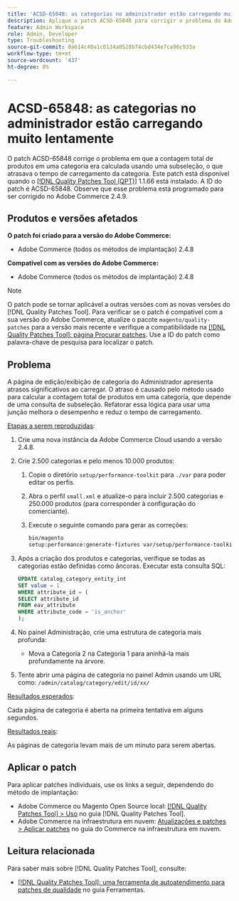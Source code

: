 ```yaml
---
title: 'ACSD-65848: as categorias no administrador estão carregando muito lentamente'
description: Aplique o patch ACSD-65848 para corrigir o problema do Adobe Commerce em que a contagem total de produtos em uma categoria foi calculada usando uma subseleção, o que atrasou o tempo de carregamento da categoria.
feature: Admin Workspace
role: Admin, Developer
type: Troubleshooting
source-git-commit: 8a614c40a1c0134a0528b74cbd434e7ca96c933a
workflow-type: tm+mt
source-wordcount: '437'
ht-degree: 0%

---
```



# ACSD-65848: as categorias no administrador estão carregando muito lentamente

O patch ACSD-65848 corrige o problema em que a contagem total de produtos em uma categoria era calculada usando uma subseleção, o que atrasava o tempo de carregamento da categoria. Este patch está disponível quando o [[!DNL Quality Patches Tool (QPT)]](/help/tools/quality-patches-tool/quality-patches-tool-to-self-serve-quality-patches.md) 1.1.66 está instalado. A ID do patch é ACSD-65848. Observe que esse problema está programado para ser corrigido no Adobe Commerce 2.4.9.

## Produtos e versões afetados

**O patch foi criado para a versão do Adobe Commerce:**

* Adobe Commerce (todos os métodos de implantação) 2.4.8

**Compatível com as versões do Adobe Commerce:**

* Adobe Commerce (todos os métodos de implantação) 2.4.8

>[!NOTE]
>
>O patch pode se tornar aplicável a outras versões com as novas versões do [!DNL Quality Patches Tool]. Para verificar se o patch é compatível com a sua versão do Adobe Commerce, atualize o pacote `magento/quality-patches` para a versão mais recente e verifique a compatibilidade na [[!DNL Quality Patches Tool]: página Procurar patches](https://experienceleague.adobe.com/tools/commerce-quality-patches/index.html?lang=pt-BR). Use a ID do patch como palavra-chave de pesquisa para localizar o patch.

## Problema

A página de edição/exibição de categoria do Administrador apresenta atrasos significativos ao carregar. O atraso é causado pelo método usado para calcular a contagem total de produtos em uma categoria, que depende de uma consulta de subseleção. Refatorar essa lógica para usar uma junção melhora o desempenho e reduz o tempo de carregamento.

<u>Etapas a serem reproduzidas</u>:

1. Crie uma nova instância da Adobe Commerce Cloud usando a versão 2.4.8.
1. Crie 2.500 categorias e pelo menos 10.000 produtos:
   1. Copie o diretório `setup/performance-toolkit` para `./var` para poder editar os perfis.
   1. Abra o perfil `small.xml` e atualize-o para incluir 2.500 categorias e 250.000 produtos (para corresponder à configuração do comerciante).
   1. Execute o seguinte comando para gerar as correções:

      ```bash
      bin/magento 
      setup:performance:generate-fixtures var/setup/performance-toolkit/profiles/ce/small.xml
      ```

1. Após a criação dos produtos e categorias, verifique se todas as categorias estão definidas como âncoras. Executar esta consulta SQL:

   ```sql
   UPDATE catalog_category_entity_int 
   SET value = 1 
   WHERE attribute_id = (
   SELECT attribute_id 
   FROM eav_attribute 
   WHERE attribute_code = 'is_anchor'
   );
   ```

1. No painel Administração, crie uma estrutura de categoria mais profunda:
   * Mova a Categoria 2 na Categoria 1 para aninhá-la mais profundamente na árvore.
1. Tente abrir uma página de categoria no painel Admin usando um URL como:
   ```/admin/catalog/category/edit/id/xx/```

<u>Resultados esperados</u>:

Cada página de categoria é aberta na primeira tentativa em alguns segundos.

<u>Resultados reais</u>:

As páginas de categoria levam mais de um minuto para serem abertas.

## Aplicar o patch

Para aplicar patches individuais, use os links a seguir, dependendo do método de implantação:

* Adobe Commerce ou Magento Open Source local: [[!DNL Quality Patches Tool] > Uso](/help/tools/quality-patches-tool/usage.md) no guia [!DNL Quality Patches Tool].
* Adobe Commerce na infraestrutura em nuvem: [Atualizações e patches > Aplicar patches](https://experienceleague.adobe.com/docs/commerce-cloud-service/user-guide/develop/upgrade/apply-patches.html?lang=pt-BR) no guia do Commerce na infraestrutura em nuvem.

## Leitura relacionada

Para saber mais sobre [!DNL Quality Patches Tool], consulte:

* [[!DNL Quality Patches Tool]: uma ferramenta de autoatendimento para patches de qualidade](/help/tools/quality-patches-tool/quality-patches-tool-to-self-serve-quality-patches.md) no guia Ferramentas.
